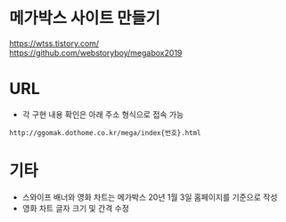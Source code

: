# 메가박스 사이트 만들기

https://wtss.tistory.com/  
https://github.com/webstoryboy/megabox2019

# URL

  - 각 구현 내용 확인은 아래 주소 형식으로 접속 가능  
<pre><code>http://ggomak.dothome.co.kr/mega/index{번호}.html</code></pre>


# 기타

  - 스와이프 배너와 영화 차트는 메가박스 20년 1월 3일 홈페이지를 기준으로 작성  
  - 영화 차트 글자 크기 및 간격 수정
